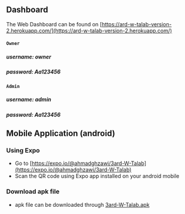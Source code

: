 ## Dashboard
The Web Dashboard can be found on
[https://ard-w-talab-version-2.herokuapp.com/](https://ard-w-talab-version-2.herokuapp.com/)

#### `Owner`
##### username: owner
##### password: Aa123456

#### `Admin`
##### username: admin
##### password: Aa123456


## Mobile Application (android)
### Using Expo
*	Go to [https://expo.io/@ahmadghzawi/3ard-W-Talab](https://expo.io/@ahmadghzawi/3ard-W-Talab)
*	Scan the QR code using Expo app installed on your android mobile

### Download apk file
*	apk file can be downloaded through [3ard-W-Talab.apk](https://github.com/ahmadghzawi/masterpiece-Ahmad_Ghzawi/blob/master/3ard-W-Talab.apk)


